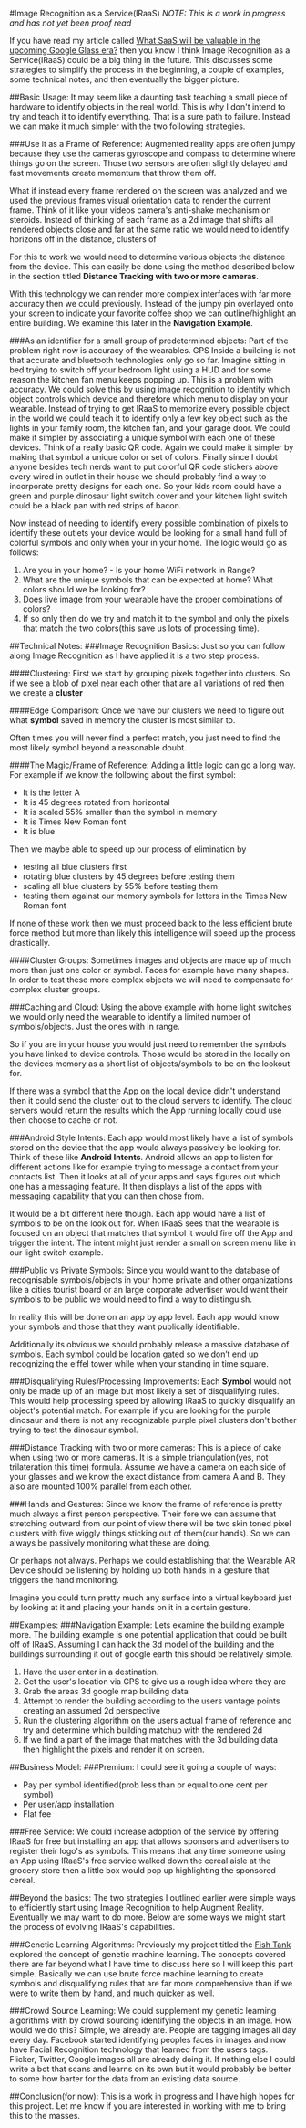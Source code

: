 
#Image Recognition as a Service(IRaaS)
_NOTE: This is a work in progress and has not yet been proof read_

If you have read my article called [What SaaS will be valuable in the upcoming Google Glass era?](http://shiporgetoffthepot.com/what-saas-will-be-valuable-in-the-upcoming-google-glass-era/) then you know I think Image Recognition as a Service(IRaaS) could be a big thing in the future. This discusses some strategies to simplify the process in the beginning, a couple of examples, some technical notes, and then eventually the bigger picture.


##Basic Usage:
It may seem like a daunting task teaching a small piece of hardware to identify objects in the real world.
This is why I don't intend to try and teach it to identify everything. That is a sure path to failure.
Instead we can make it much simpler with the two following strategies.

###Use it as a Frame of Reference:
Augmented reality apps are often jumpy because they use the cameras gyroscope and compass to determine where things go on the screen.
Those two sensors are often slightly delayed and fast movements create momentum that throw them off.

What if instead every frame rendered on the screen was analyzed and we used the previous frames visual orientation data to render the current frame.
Think of it like your videos camera's anti-shake mechanism on steroids. Instead of thinking of each frame as a 2d image that shifts all rendered objects close and far at the same ratio
  we would need to identify horizons off in the distance, clusters of

For this to work we would need to determine various objects the distance from the device. This can easily be done using the method described below in the section titled **Distance Tracking with two or more cameras**.

With this technology we can render more complex interfaces with far more accuracy then we could previously. Instead of the jumpy pin overlayed onto your screen to indicate your favorite coffee shop we can outline/highlight an entire building. We examine this later in the **Navigation Example**.


###As an identifier for a small group of predetermined objects:
Part of the problem right now is accuracy of the wearables. GPS Inside a building is not that accurate and bluetooth technologies only go so far. Imagine sitting in bed trying to switch off your bedroom light using a HUD and for some reason the kitchen fan menu keeps popping up. This is a problem with accuracy.
We could solve this by using image recognition to identify which object controls which device and therefore which menu to display on your wearable.
Instead of trying to get IRaaS to memorize every possible object in the world we could teach it to identify only a few key object such as the lights in your family room, the kitchen fan, and your garage door.
We could make it simpler by associating a unique symbol with each one of these devices. Think of a really basic QR code.
Again we could make it simpler by making that symbol a unique color or set of colors.
Finally since I doubt anyone besides tech nerds want to put colorful QR code stickers above every wired in outlet in their house we should probably find a way to incorporate pretty designs for each one.
So your kids room could have a green and purple dinosaur light switch cover and your kitchen light switch could be a black pan with red strips of bacon.

Now instead of needing to identify every possible combination of pixels to identify these outlets your device would be looking for a small hand full of colorful symbols and only when your in your home. The logic would go as follows:

1. Are you in your home? - Is your home WiFi network in Range?
2. What are the unique symbols that can be expected at home? What colors should we be looking for?
3. Does live image from your wearable have the proper combinations of colors?
4. If so only then do we try and match it to the symbol and only the pixels that match the two colors(this save us lots of processing time).


##Technical Notes:
###Image Recognition Basics:
Just so you can follow along Image Recognition as I have applied it is a two step process.

####Clustering:
First we start by grouping pixels together into clusters. So if we see a blob of pixel near each other that are all variations of red then we create a **cluster**

####Edge Comparison:
Once we have our clusters we need to figure out what **symbol** saved in memory the cluster is most similar to.

Often times you will never find a perfect match, you just need to find the most likely symbol beyond a reasonable doubt.

####The Magic/Frame of Reference:
Adding a little logic can go a long way. For example if we know the following about the first symbol:

* It is the letter A
* It is 45 degrees rotated from horizontal
* It is scaled 55% smaller than the symbol in memory
* It is Times New Roman font
* It is blue

Then we maybe able to speed up our process of elimination by
* testing all blue clusters first
* rotating blue clusters by 45 degrees before testing them
* scaling all blue clusters by 55% before testing them
* testing them against our memory symbols for letters in the Times New Roman font

If none of these work then we must proceed back to the less efficient brute force method but more than likely this intelligence will speed up the process drastically.


####Cluster Groups:
Sometimes images and objects are made up of much more than just one color or symbol. Faces for example have many shapes. In order to test these more complex objects we will need to compensate for complex cluster groups.


###Caching and Cloud:
Using the above example with home light switches we would only need the wearable to identify a limited number of symbols/objects. Just the ones with in range.

So if you are in your house you would just need to remember the symbols you have linked to device controls. Those would be stored in the locally on the devices memory as a short list of objects/symbols to be on the lookout for.

If there was a symbol that the App on the local device didn't understand then it could send the cluster out to the cloud servers to identify. The cloud servers would return the results which the App running locally could use then choose to cache or not.

###Android Style Intents:
Each app would most likely have a list of symbols stored on the device that the app would always passively be looking for. Think of these like **Android Intents**. Android allows an app to listen for different actions like for example trying to message a contact from your contacts list.
Then it looks at all of your apps and says figures out which one has a messaging feature. It then displays a list of the apps with messaging capability that you can then chose from.

It would be a bit different here though. Each app would have a list of symbols to be on the look out for. When IRaaS sees that the wearable is focused on an object that matches that symbol it would fire off the App and trigger the intent.
The intent might just render a small on screen menu like in our light switch example.

###Public vs Private Symbols:
Since you would want to the database of recognisable symbols/objects in your home private and other organizations like a cities tourist board or an large corporate advertiser would want their symbols to be public we would need to find a way to distinguish.

In reality this will be done on an app by app level. Each app would know your symbols and those that they want publically identifiable.

Additionally its obvious we should probably release a massive database of symbols. Each symbol could be location gated so we don’t end up recognizing the eiffel tower while when your standing in time square.


###Disqualifying Rules/Processing Improvements:
Each **Symbol** would not only be made up of an image but most likely a set of disqualifying rules. This would help processing speed by allowing IRaaS to quickly disqualify an object's potential match.
For example if you are looking for the purple dinosaur and there is not any recognizable purple pixel clusters don't bother trying to test the dinosaur symbol.


###Distance Tracking with two or more cameras:
This is a piece of cake when using two or more cameras. It is a simple triangulation(yes, not trilateration this time) formula.
Assume we have a camera on each side of your glasses and we know the exact distance from camera A and B. They also are mounted 100% parallel from each other.

###Hands and Gestures:
Since we know the frame of reference is pretty much always a first person perspective. Their fore we can assume that stretching outward from our point of view there will be two skin toned pixel clusters with five wiggly things sticking out of them(our hands).
So we can always be passively monitoring what these are doing.

Or perhaps not always. Perhaps we could establishing that the Wearable AR Device should be listening by holding up both hands in a gesture that triggers the hand monitoring.

Imagine you could turn pretty much any surface into a virtual keyboard just by looking at it and placing your hands on it in a certain gesture.

##Examples:
###Navigation Example:
Lets examine the building example more. The building example is one potential application that could be built off of IRaaS.
Assuming I can hack the 3d model of the building and the buildings surrounding it out of google earth this should be relatively simple.

1. Have the user enter in a destination.
2. Get the user's location via GPS to give us a rough idea where they are
3. Grab the areas 3d google map building data
4. Attempt to render the building according to the users vantage points creating an assumed 2d perspective
5. Run the clustering algorithm on the users actual frame of reference and try and determine which building matchup with the rendered 2d
6. If we find a part of the image that matches with the 3d building data then highlight the pixels and render it on screen.

##Business Model:
###Premium:
I could see it going a couple of ways:

* Pay per symbol identified(prob less than or equal to one cent per symbol)
* Per user/app installation
* Flat fee

###Free Service:
We could increase adoption of the service by offering IRaaS for free but installing an app that allows sponsors and advertisers to register their logo's as symbols. This means that any time someone using an App using IRaaS's free service walked down the cereal aisle at the grocery store then a little box would pop up highlighting the sponsored cereal.


##Beyond the basics:
The two strategies I outlined earlier were simple ways to efficiently start using Image Recognition to help Augment Reality. Eventually we may want to do more. Below are some ways we might start the process of evolving IRaaS's capabilities.

###Genetic Learning Algorithms:
Previously my project titled the [Fish Tank](github.com/schematical/fish_tank) explored the concept of genetic machine learning.
The concepts covered there are far beyond what I have time to discuss here so I will keep this part simple.
Basically we can use brute force machine learning to create symbols and disqualifying rules that are far more comprehensive than if we were to write them by hand, and much quicker as well.

###Crowd Source Learning:
We could supplement my genetic learning algorithms with by crowd sourcing identifying the objects in an image. How would we do this?
Simple, we already are. People are tagging images all day every day. Facebook started identifying peoples faces in images and now have Facial Recognition technology that learned from the users tags. Flicker, Twitter, Google images all are already doing it.
If nothing else I could write a bot that scans and learns on its own but it would probably be better to some how barter for the data from an existing data source.

##Conclusion(for now):
This is a work in progress and I have high hopes for this project. Let me know if you are interested in working with me to bring this to the masses.



